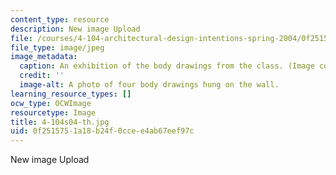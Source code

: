 ```yaml
---
content_type: resource
description: New image Upload
file: /courses/4-104-architectural-design-intentions-spring-2004/0f2515751a18b24f0ccee4ab67eef97c_4-104s04-th.jpg
file_type: image/jpeg
image_metadata:
  caption: An exhibition of the body drawings from the class. (Image courtesy of OCW.)
  credit: ''
  image-alt: A photo of four body drawings hung on the wall.
learning_resource_types: []
ocw_type: OCWImage
resourcetype: Image
title: 4-104s04-th.jpg
uid: 0f251575-1a18-b24f-0cce-e4ab67eef97c
---
```

New image Upload